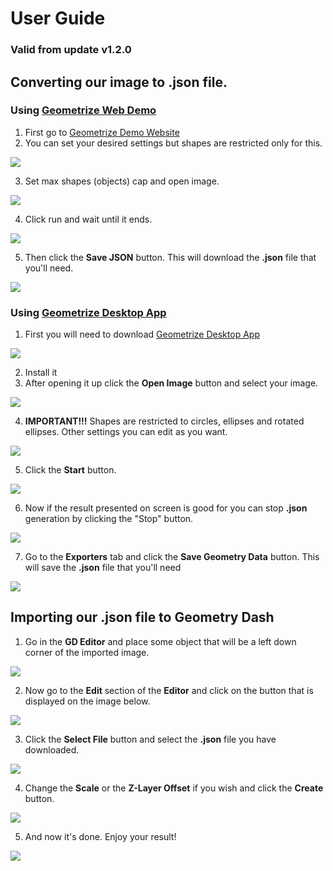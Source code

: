 # User Guide

### Valid from update v1.2.0

## Converting our image to **.json** file.

### Using [Geometrize Web Demo](https://www.samcodes.co.uk/project/geometrize-haxe-web/)

1. First go to [Geometrize Demo Website](https://www.samcodes.co.uk/project/geometrize-haxe-web/)
2. You can set your desired settings but shapes are restricted only for this.

![](https://github.com/ShineUA/geometrize2gd-mod-geode/blob/main/screenshots/1.png)

3. Set max shapes (objects) cap and open image.

![](https://github.com/ShineUA/geometrize2gd-mod-geode/blob/main/screenshots/2.png)

4. Click run and wait until it ends.

![](https://github.com/ShineUA/geometrize2gd-mod-geode/blob/main/screenshots/3.png)

5. Then click the **Save JSON** button. This will download the **.json** file that you'll need.

![](https://github.com/ShineUA/geometrize2gd-mod-geode/blob/main/screenshots/4.png)

### Using [Geometrize Desktop App](https://www.geometrize.co.uk/)

1. First you will need to download [Geometrize Desktop App](https://www.geometrize.co.uk/)

![](https://github.com/ShineUA/geometrize2gd-mod-geode/blob/main/screenshots/11.png)

2. Install it
3. After opening it up click the **Open Image** button and select your image.

![](https://github.com/ShineUA/geometrize2gd-mod-geode/blob/main/screenshots/12.png)

4. **IMPORTANT!!!** Shapes are restricted to circles, ellipses and rotated ellipses. Other settings you can edit as you want.

![](https://github.com/ShineUA/geometrize2gd-mod-geode/blob/main/screenshots/13.png)

5. Click the **Start** button.

![](https://github.com/ShineUA/geometrize2gd-mod-geode/blob/main/screenshots/17.png)

6. Now if the result presented on screen is good for you can stop **.json** generation by clicking the "Stop" button.

![](https://github.com/ShineUA/geometrize2gd-mod-geode/blob/main/screenshots/15.png)

7. Go to the **Exporters** tab and click the **Save Geometry Data** button. This will save the **.json** file that you'll need

![](https://github.com/ShineUA/geometrize2gd-mod-geode/blob/main/screenshots/16.png)

## Importing our **.json** file to Geometry Dash

1. Go in the **GD Editor** and place some object that will be a left down corner of the imported image.

![](https://github.com/ShineUA/geometrize2gd-mod-geode/blob/main/screenshots/5.png)

2. Now go to the **Edit** section of the **Editor** and click on the button that is displayed on the image below.

![](https://github.com/ShineUA/geometrize2gd-mod-geode/blob/main/screenshots/6.png)

3. Click the **Select File** button and select the **.json** file you have downloaded.

![](https://github.com/ShineUA/geometrize2gd-mod-geode/blob/main/screenshots/7.png)

4. Change the **Scale** or the **Z-Layer Offset** if you wish and click the **Create** button.

![](https://github.com/ShineUA/geometrize2gd-mod-geode/blob/main/screenshots/8.png)

5. And now it's done. Enjoy your result!

![](https://github.com/ShineUA/geometrize2gd-mod-geode/blob/main/screenshots/9.png)
